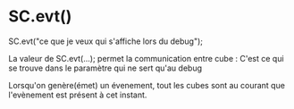 # SC.evt()

SC.evt("ce que je veux qui s'affiche lors du debug");

La valeur de SC.evt(...); permet la communication entre cube : C'est ce qui se trouve dans le paramètre qui ne sert qu'au debug

Lorsqu'on genère(émet) un évenement, tout les cubes sont au courant que l'evènement est présent à cet instant.
